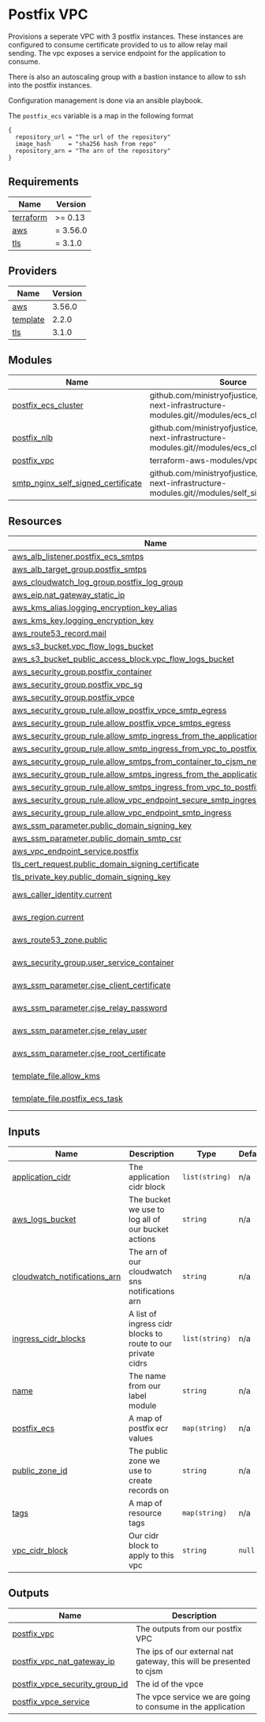 # Postfix VPC

Provisions a seperate VPC with 3 postfix instances. These instances are configured  to consume certificate provided to us to
allow relay mail sending. The vpc exposes a service endpoint for the application to consume.

There is also an autoscaling group with a bastion instance to allow to ssh into the postfix instances.

Configuration management is done via an ansible playbook.

The `postfix_ecs` variable is a map in the following format
```shell
{
  repository_url = "The url of the repository"
  image_hash     = "sha256 hash from repo"
  repository_arn = "The arn of the repository"
}
```
<!-- BEGIN_TF_DOCS -->
## Requirements

| Name | Version |
|------|---------|
| <a name="requirement_terraform"></a> [terraform](#requirement\_terraform) | >= 0.13 |
| <a name="requirement_aws"></a> [aws](#requirement\_aws) | = 3.56.0 |
| <a name="requirement_tls"></a> [tls](#requirement\_tls) | = 3.1.0 |

## Providers

| Name | Version |
|------|---------|
| <a name="provider_aws"></a> [aws](#provider\_aws) | 3.56.0 |
| <a name="provider_template"></a> [template](#provider\_template) | 2.2.0 |
| <a name="provider_tls"></a> [tls](#provider\_tls) | 3.1.0 |

## Modules

| Name | Source | Version |
|------|--------|---------|
| <a name="module_postfix_ecs_cluster"></a> [postfix\_ecs\_cluster](#module\_postfix\_ecs\_cluster) | github.com/ministryofjustice/bichard7-next-infrastructure-modules.git//modules/ecs_cluster | n/a |
| <a name="module_postfix_nlb"></a> [postfix\_nlb](#module\_postfix\_nlb) | github.com/ministryofjustice/bichard7-next-infrastructure-modules.git//modules/ecs_cluster_alb | n/a |
| <a name="module_postfix_vpc"></a> [postfix\_vpc](#module\_postfix\_vpc) | terraform-aws-modules/vpc/aws | 3.0.0 |
| <a name="module_smtp_nginx_self_signed_certificate"></a> [smtp\_nginx\_self\_signed\_certificate](#module\_smtp\_nginx\_self\_signed\_certificate) | github.com/ministryofjustice/bichard7-next-infrastructure-modules.git//modules/self_signed_certificate | n/a |

## Resources

| Name | Type |
|------|------|
| [aws_alb_listener.postfix_ecs_smtps](https://registry.terraform.io/providers/hashicorp/aws/3.56.0/docs/resources/alb_listener) | resource |
| [aws_alb_target_group.postfix_smtps](https://registry.terraform.io/providers/hashicorp/aws/3.56.0/docs/resources/alb_target_group) | resource |
| [aws_cloudwatch_log_group.postfix_log_group](https://registry.terraform.io/providers/hashicorp/aws/3.56.0/docs/resources/cloudwatch_log_group) | resource |
| [aws_eip.nat_gateway_static_ip](https://registry.terraform.io/providers/hashicorp/aws/3.56.0/docs/resources/eip) | resource |
| [aws_kms_alias.logging_encryption_key_alias](https://registry.terraform.io/providers/hashicorp/aws/3.56.0/docs/resources/kms_alias) | resource |
| [aws_kms_key.logging_encryption_key](https://registry.terraform.io/providers/hashicorp/aws/3.56.0/docs/resources/kms_key) | resource |
| [aws_route53_record.mail](https://registry.terraform.io/providers/hashicorp/aws/3.56.0/docs/resources/route53_record) | resource |
| [aws_s3_bucket.vpc_flow_logs_bucket](https://registry.terraform.io/providers/hashicorp/aws/3.56.0/docs/resources/s3_bucket) | resource |
| [aws_s3_bucket_public_access_block.vpc_flow_logs_bucket](https://registry.terraform.io/providers/hashicorp/aws/3.56.0/docs/resources/s3_bucket_public_access_block) | resource |
| [aws_security_group.postfix_container](https://registry.terraform.io/providers/hashicorp/aws/3.56.0/docs/resources/security_group) | resource |
| [aws_security_group.postfix_vpc_sg](https://registry.terraform.io/providers/hashicorp/aws/3.56.0/docs/resources/security_group) | resource |
| [aws_security_group.postfix_vpce](https://registry.terraform.io/providers/hashicorp/aws/3.56.0/docs/resources/security_group) | resource |
| [aws_security_group_rule.allow_postfix_vpce_smtp_egress](https://registry.terraform.io/providers/hashicorp/aws/3.56.0/docs/resources/security_group_rule) | resource |
| [aws_security_group_rule.allow_postfix_vpce_smtps_egress](https://registry.terraform.io/providers/hashicorp/aws/3.56.0/docs/resources/security_group_rule) | resource |
| [aws_security_group_rule.allow_smtp_ingress_from_the_application](https://registry.terraform.io/providers/hashicorp/aws/3.56.0/docs/resources/security_group_rule) | resource |
| [aws_security_group_rule.allow_smtp_ingress_from_vpc_to_postfix_container](https://registry.terraform.io/providers/hashicorp/aws/3.56.0/docs/resources/security_group_rule) | resource |
| [aws_security_group_rule.allow_smtps_from_container_to_cjsm_net](https://registry.terraform.io/providers/hashicorp/aws/3.56.0/docs/resources/security_group_rule) | resource |
| [aws_security_group_rule.allow_smtps_ingress_from_the_application](https://registry.terraform.io/providers/hashicorp/aws/3.56.0/docs/resources/security_group_rule) | resource |
| [aws_security_group_rule.allow_smtps_ingress_from_vpc_to_postfix_container](https://registry.terraform.io/providers/hashicorp/aws/3.56.0/docs/resources/security_group_rule) | resource |
| [aws_security_group_rule.allow_vpc_endpoint_secure_smtp_ingress](https://registry.terraform.io/providers/hashicorp/aws/3.56.0/docs/resources/security_group_rule) | resource |
| [aws_security_group_rule.allow_vpc_endpoint_smtp_ingress](https://registry.terraform.io/providers/hashicorp/aws/3.56.0/docs/resources/security_group_rule) | resource |
| [aws_ssm_parameter.public_domain_signing_key](https://registry.terraform.io/providers/hashicorp/aws/3.56.0/docs/resources/ssm_parameter) | resource |
| [aws_ssm_parameter.public_domain_smtp_csr](https://registry.terraform.io/providers/hashicorp/aws/3.56.0/docs/resources/ssm_parameter) | resource |
| [aws_vpc_endpoint_service.postfix](https://registry.terraform.io/providers/hashicorp/aws/3.56.0/docs/resources/vpc_endpoint_service) | resource |
| [tls_cert_request.public_domain_signing_certificate](https://registry.terraform.io/providers/hashicorp/tls/3.1.0/docs/resources/cert_request) | resource |
| [tls_private_key.public_domain_signing_key](https://registry.terraform.io/providers/hashicorp/tls/3.1.0/docs/resources/private_key) | resource |
| [aws_caller_identity.current](https://registry.terraform.io/providers/hashicorp/aws/3.56.0/docs/data-sources/caller_identity) | data source |
| [aws_region.current](https://registry.terraform.io/providers/hashicorp/aws/3.56.0/docs/data-sources/region) | data source |
| [aws_route53_zone.public](https://registry.terraform.io/providers/hashicorp/aws/3.56.0/docs/data-sources/route53_zone) | data source |
| [aws_security_group.user_service_container](https://registry.terraform.io/providers/hashicorp/aws/3.56.0/docs/data-sources/security_group) | data source |
| [aws_ssm_parameter.cjse_client_certificate](https://registry.terraform.io/providers/hashicorp/aws/3.56.0/docs/data-sources/ssm_parameter) | data source |
| [aws_ssm_parameter.cjse_relay_password](https://registry.terraform.io/providers/hashicorp/aws/3.56.0/docs/data-sources/ssm_parameter) | data source |
| [aws_ssm_parameter.cjse_relay_user](https://registry.terraform.io/providers/hashicorp/aws/3.56.0/docs/data-sources/ssm_parameter) | data source |
| [aws_ssm_parameter.cjse_root_certificate](https://registry.terraform.io/providers/hashicorp/aws/3.56.0/docs/data-sources/ssm_parameter) | data source |
| [template_file.allow_kms](https://registry.terraform.io/providers/hashicorp/template/latest/docs/data-sources/file) | data source |
| [template_file.postfix_ecs_task](https://registry.terraform.io/providers/hashicorp/template/latest/docs/data-sources/file) | data source |

## Inputs

| Name | Description | Type | Default | Required |
|------|-------------|------|---------|:--------:|
| <a name="input_application_cidr"></a> [application\_cidr](#input\_application\_cidr) | The application cidr block | `list(string)` | n/a | yes |
| <a name="input_aws_logs_bucket"></a> [aws\_logs\_bucket](#input\_aws\_logs\_bucket) | The bucket we use to log all of our bucket actions | `string` | n/a | yes |
| <a name="input_cloudwatch_notifications_arn"></a> [cloudwatch\_notifications\_arn](#input\_cloudwatch\_notifications\_arn) | The arn of our cloudwatch sns notifications arn | `string` | n/a | yes |
| <a name="input_ingress_cidr_blocks"></a> [ingress\_cidr\_blocks](#input\_ingress\_cidr\_blocks) | A list of ingress cidr blocks to route to our private cidrs | `list(string)` | n/a | yes |
| <a name="input_name"></a> [name](#input\_name) | The name from our label module | `string` | n/a | yes |
| <a name="input_postfix_ecs"></a> [postfix\_ecs](#input\_postfix\_ecs) | A map of postfix ecr values | `map(string)` | n/a | yes |
| <a name="input_public_zone_id"></a> [public\_zone\_id](#input\_public\_zone\_id) | The public zone we use to create records on | `string` | n/a | yes |
| <a name="input_tags"></a> [tags](#input\_tags) | A map of resource tags | `map(string)` | n/a | yes |
| <a name="input_vpc_cidr_block"></a> [vpc\_cidr\_block](#input\_vpc\_cidr\_block) | Our cidr block to apply to this vpc | `string` | `null` | no |

## Outputs

| Name | Description |
|------|-------------|
| <a name="output_postfix_vpc"></a> [postfix\_vpc](#output\_postfix\_vpc) | The outputs from our postfix VPC |
| <a name="output_postfix_vpc_nat_gateway_ip"></a> [postfix\_vpc\_nat\_gateway\_ip](#output\_postfix\_vpc\_nat\_gateway\_ip) | The ips of our external nat gateway, this will be presented to cjsm |
| <a name="output_postfix_vpce_security_group_id"></a> [postfix\_vpce\_security\_group\_id](#output\_postfix\_vpce\_security\_group\_id) | The id of the vpce |
| <a name="output_postfix_vpce_service"></a> [postfix\_vpce\_service](#output\_postfix\_vpce\_service) | The vpce service we are going to consume in the application |
<!-- END_TF_DOCS -->
